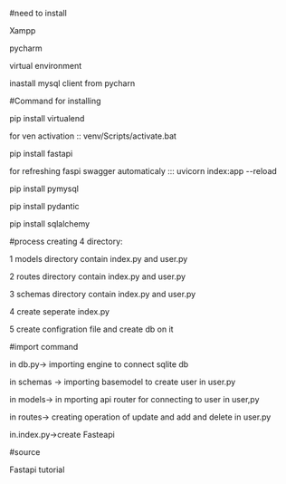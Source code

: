 #need to install


Xampp


pycharm


virtual environment


inastall mysql client from pycharn



#Command for installing



pip install virtualend



for ven activation :: venv/Scripts/activate.bat



pip install fastapi


for refreshing faspi swagger automaticaly ::: uvicorn index:app --reload



pip install pymysql


pip install pydantic


pip install sqlalchemy


#process
creating 4 directory:


1 models directory contain index.py and user.py 


2 routes directory contain index.py and user.py 


3 schemas directory contain index.py and user.py 


4 create seperate index.py


5 create configration file and create db on it



#import command



in db.py-> importing engine to connect sqlite db


in schemas -> importing basemodel to create user in user.py


in models-> in mporting api router for connecting to user in user,py 


in routes-> creating operation of update and add and delete in user.py


in.index.py->create Fasteapi


#source



Fastapi tutorial
